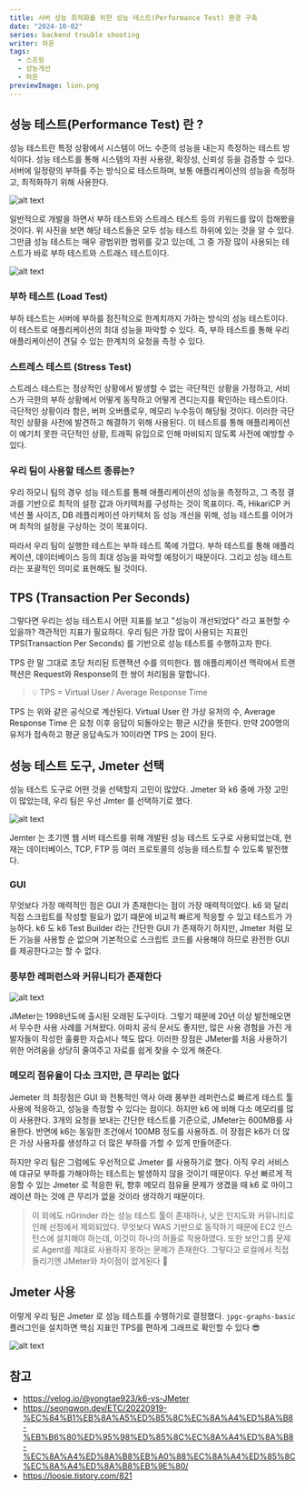 ```yaml
---
title: 서버 성능 최적화를 위한 성능 테스트(Performance Test) 환경 구축
date: "2024-10-02"
series: backend trouble shooting
writer: 하온
tags:
  - 스프링
  - 성능개선
  - 하온
previewImage: lion.png
---
```


## 성능 테스트(Performance Test) 란 ?

성능 테스트란 특정 상황에서 시스템이 어느 수준의 성능을 내는지 측정하는 테스트 방식이다. 성능 테스트를 통해 시스템의 자원 사용량, 확장성, 신뢰성 등을 검증할 수 있다. 서버에 일정량의 부하를 주는 방식으로 테스트하며, 보통 애플리케이션의 성능을 측정하고, 최적화하기 위해 사용한다.

![alt text](image.png)

일반적으로 개발을 하면서 부하 테스트와 스트레스 테스트 등의 키워드를 많이 접해봤을 것이다. 위 사진을 보면 해당 테스트들은 모두 성능 테스트 하위에 있는 것을 알 수 있다. 그만큼 성능 테스트는 매우 광범위한 범위를 갖고 있는데, 그 중 가장 많이 사용되는 테스트가 바로 부하 테스트와 스트래스 테스트이다.

![alt text](image-1.png)

### 부하 테스트 (Load Test)

부하 테스트는 서버에 부하를 점진적으로 한계치까지 가하는 방식의 성능 테스트이다. 이 테스트로 애플리케이션의 최대 성능을 파악할 수 있다. 즉, 부하 테스트를 통해 우리 애플리케이션이 견딜 수 있는 한계치의 요청을 측정 수 있다.

### 스트레스 테스트 (Stress Test)

스트레스 테스트는 정상적인 상황에서 발생할 수 없는 극단적인 상황을 가정하고, 서비스가 극한의 부하 상황에서 어떻게 동작하고 어떻게 견디는지를 확인하는 테스트이다. 극단적인 상황이라 함은, 버퍼 오버플로우, 메모리 누수등이 해당될 것이다. 이러한 극단적인 상황을 사전에 발견하고 해결하기 위해 사용된다. 이 테스트를 통해 애플리케이션이 예기치 못한 극단적인 상황, 트래픽 유입으로 인해 마비되지 않도록 사전에 예방할 수 있다.

### 우리 팀이 사용할 테스트 종류는?

우리 하모니 팀의 경우 성능 테스트를 통해 애플리케이션의 성능을 측정하고, 그 측정 결과를 기반으로 최적의 설정 값과 아키텍처를 구성하는 것이 목표이다. 즉, HikariCP 커넥션 풀 사이즈, DB 레플리케이션 아키텍처 등 성능 개선을 위해, 성능 테스트를 이어가며 최적의 설정을 구상하는 것이 목표이다. 

따라서 우리 팀이 실행한 테스트는 부하 테스트 쪽에 가깝다. 부하 테스트를 통해 애플리케이션, 데이터베이스 등의 최대 성능을 파악할 예정이기 때문이다. 그리고 성능 테스트라는 포괄적인 의미로 표현해도 될 것이다.

## TPS (Transaction Per Seconds)

그렇다면 우리는 성능 테스트시 어떤 지표를 보고 "성능이 개선되었다" 라고 표현할 수 있을까? 객관적인 지표가 필요하다. 우리 팀은 가장 많이 사용되는 지표인 TPS(Transaction Per Seconds) 를 기반으로 성능 테스트를 수행하고자 한다.

TPS 란 말 그대로 초당 처리된 트랜잭션 수를 의미한다. 웹 애플리케이션 맥락에서 트랜잭션은 Request와 Response의 한 쌍이 처리됨을 말합니다. 

> 💡 TPS = Virtual User / Average Response Time

TPS 는 위와 같은 공식으로 계산된다. Virtual User 란 가상 유저의 수, Average Response Time 은 요청 이후 응답이 되돌아오는 평균 시간을 뜻한다. 만약 200명의 유저가 접속하고 평균 응답속도가 10이라면 TPS 는 20이 된다.

## 성능 테스트 도구, Jmeter 선택 

성능 테스트 도구로 어떤 것을 선택할지 고민이 많았다. Jmeter 와 k6 중에 가장 고민이 많았는데, 우리 팀은 우선 Jmter 를 선택하기로 했다. 

![alt text](image-3.png)

Jemter 는 초기엔 웹 서버 테스트를 위해 개발된 성능 테스트 도구로 사용되었는데, 현재는 데이터베이스, TCP, FTP 등 여러 프로토콜의 성능을 테스트할 수 있도록 발전했다. 

### GUI

무엇보다 가장 매력적인 점은 GUI 가 존재한다는 점이 가장 매력적이었다. k6 와 달리 직접 스크립트를 작성할 필요가 없기 떄문에 비교적 빠르게 적응할 수 있고 테스트가 가능하다. k6 도 k6 Test Builder 라는 간단한 GUI 가 존재하기 하지만, Jmeter 처럼 모든 기능을 사용할 순 없으며 기본적으로 스크립트 코드를 사용해야 하므로 완전한 GUI 를 제공한다고는 할 수 없다.

### 풍부한 레퍼런스와 커뮤니티가 존재한다

![alt text](image-4.png)

JMeter는 1998년도에 출시된 오래된 도구이다. 그렇기 때문에 20년 이상 발전해오면서 무수한 사용 사례를 거쳐왔다. 아파치 공식 문서도 좋지만, 많은 사용 경험을 가진 개발자들이 작성한 훌륭한 자습서나 책도 많다. 이러한 장점은 JMeter를 처음 사용하기 위한 어려움을 상당히 줄여주고 자료를 쉽게 찾을 수 있게 해준다.

### 메모리 점유율이 다소 크지만, 큰 무리는 없다

Jemeter 의 최장점은 GUI 와 전통적인 역사 아래 풍부한 레퍼런스로 빠르게 테스트 툴 사용에 적응하고, 성능을 측정할 수 있다는 점이다. 하지만 k6 에 비해 다소 메모리를 많이 사용한다. 3개의 요청을 보내는 간단한 테스트를 기준으로, JMeter는 600MB를 사용한다. 반면에 k6는 동일한 조건에서 100MB 정도를 사용하죠. 이 장점은 k6가 더 많은 가상 사용자를 생성하고 더 많은 부하를 가할 수 있게 만들어준다.

하지만 우리 팀은 그럼에도 우선적으로 Jmeter 를 사용하기로 했다. 아직 우리 서비스에 대규모 부하를 가해야하는 테스트는 발생하지 않을 것이기 때문이다. 우선 빠르게 적응할 수 있는 Jmeter 로 적응한 뒤, 향후 메모리 점유율 문제가 생겼을 때 k6 로 마이그레이션 하는 것에 큰 무리가 없을 것이라 생각하기 때문이다.

> 이 외에도 nGrinder 라는 성능 테스트 툴이 존재하나, 낮은 인지도와 커뮤니티로 인해 선정에서 제외되었다. 무엇보다 WAS 기반으로 동작하기 때문에 EC2 인스턴스에 설치해야 하는데, 이것이 하나의 허들로 작용하였다. 또한 보안그룹 문제로 Agent를 제대로 사용하지 못하는 문제가 존재한다. 그렇다고 로컬에서 직접 돌리기엔 JMeter와 차이점이 없게된다 🧐

## Jmeter 사용

이렇게 우리 팀은 Jmeter 로 성능 테스트를 수행하기로 결정했다. `jpgc-graphs-basic` 플러그인을 설치하면 핵심 지표인 TPS를 편하게 그래프로 확인할 수 있다 😎

![alt text](image-2.png)

## 참고

- https://velog.io/@yongtae923/k6-vs-JMeter
- https://seongwon.dev/ETC/20220919-%EC%84%B1%EB%8A%A5%ED%85%8C%EC%8A%A4%ED%8A%B8-%EB%B6%80%ED%95%98%ED%85%8C%EC%8A%A4%ED%8A%B8-%EC%8A%A4%ED%8A%B8%EB%A0%88%EC%8A%A4%ED%85%8C%EC%8A%A4%ED%8A%B8%EB%9E%80/
- https://loosie.tistory.com/821